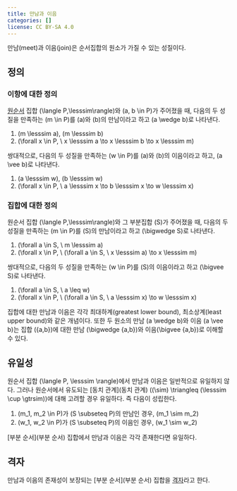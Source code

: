 ```yaml
---
title: 만남과 이음
categories: []
license: CC BY-SA 4.0
---
```


만남(meet)과 이음(join)은 순서집합의 원소가 가질 수 있는 성질이다.

## 정의
### 이항에 대한 정의
[원순서](원순서) 집합 \(\langle P,\lesssim\rangle\)와 \(a, b \in P\)가 주어졌을 때,
다음의 두 성질을 만족하는 \(m \in P\)를 \(a\)와 \(b\)의 만남이라고 하고 \(a \wedge b\)로 나타낸다.

1. \(m \lesssim a\), \(m \lesssim b\)
2. \(\forall x \in P, \ x \lesssim a \to x \lesssim b \to x \lesssim m\)

쌍대적으로, 다음의 두 성질을 만족하는 \(w \in P\)를 \(a\)와 \(b\)의 이음이라고 하고, \(a \vee b\)로 나타낸다.

1. \(a \lesssim w\), \(b \lesssim w\)
2. \(\forall x \in P, \ a \lesssim x \to b \lesssim x \to w \lesssim x\)

### 집합에 대한 정의
원순서 집합 \(\langle P,\lesssim\rangle\)와 그 부분집합 \(S\)가 주어졌을 때,
다음의 두 성질을 만족하는 \(m \in P\)를 \(S\)의 만남이라고 하고 \(\bigwedge S\)로 나타낸다.

1. \(\forall a \in S, \ m \lesssim a\)
2. \(\forall x \in P, \ (\forall a \in S, \ x \lesssim a) \to x \lesssim m\)

쌍대적으로, 다음의 두 성질을 만족하는 \(w \in P\)를 \(S\)의 이음이라고 하고 \(\bigvee S\)로 나타낸다.

1. \(\forall a \in S, \ a \leq w\)
2. \(\forall x \in P, \ (\forall a \in S, \ a \lesssim x) \to w \lesssim x\)

집합에 대한 만남과 이음은 각각 최대하계(greatest lower bound), 최소상계(least upper bound)와 같은 개념이다. 또한 두 원소의 만남 \(a \wedge b\)와 이음 \(a \vee b\)는 집합 \(\{a,b\}\)에 대한 만남 \(\bigwedge \{a,b\}\)와 이음\(\bigvee \{a,b\}\)로 이해할 수 있다.

## 유일성
원순서 집합 \(\langle P, \lesssim \rangle\)에서 만남과 이음은 일반적으로 유일하지 않다.
그러나 원순서에서 유도되는 [동치 관계](동치 관계) \((\sim) \triangleq (\lesssim \cup \gtrsim)\)에 대해 고려할 경우 유일하다.
즉 다음이 성립한다.

1. \(m_1, m_2 \in P\)가 \(S \subseteq P\)의 만남인 경우, \(m_1 \sim m_2\)
1. \(w_1, w_2 \in P\)가 \(S \subseteq P\)의 이음인 경우, \(w_1 \sim w_2\)

[부분 순서](부분 순서) 집합에서 만남과 이음은 각각 존재한다면 유일하다.

## 격자
만남과 이음의 존재성이 보장되는 [부분 순서](부분 순서) 집합을 [격자](격자)라고 한다.
